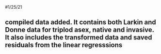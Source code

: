 #1/25/21 
## compiled data added. It contains both Larkin and Donne data for triplod asex, native and invasive. It also includes the transformed data and saved residuals from the linear regresssions 
